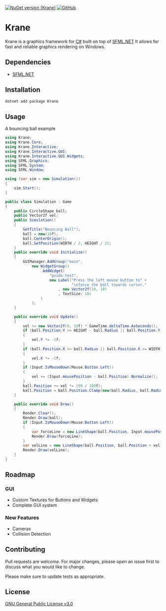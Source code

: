 [![NuGet version (Krane)](https://img.shields.io/nuget/v/Krane.svg)](https://www.nuget.org/packages/Krane)
[![GitHub](https://img.shields.io/github/license/Ker-Verse/Krane)](https://www.gnu.org/licenses/gpl-3.0.txt)

# Krane

Krane is a graphics framework for [C#](https://g.co/kgs/vxLHKK) built on top of [SFML.NET](https://github.com/SFML/SFML.Net)
It allows for fast and reliable graphics rendering on Windows.
## Dependencies
- [SFML.NET](https://github.com/SFML/SFML.Net)
## Installation

```powershell
dotnet add package Krane
```

## Usage

A bouncing ball example

```csharp
using Krane;
using Krane.Core;
using Krane.Interactive;
using Krane.Interactive.GUI;
using Krane.Interactive.GUI.Widgets;
using SFML.Graphics;
using SFML.System;
using SFML.Window;

using (var sim = new Simulation())
{
    sim.Start();
}

public class Simulation : Game
{
    public CircleShape ball;
    public Vector2f vel;
    public Simulation()
    {
        SetTitle("Bouncing Ball");
        ball = new(10f);
        ball.CenterOrigin();
        ball.SetPosition(WIDTH / 2, HEIGHT / 2);
    }
    public override void Initialize()
    {
        GUIManager.AddGroup("main",
            new WidgetGroup()
                .AddWidget(
                    "guide-text",
                    new Label("Press the left mouse button to" +
                              "\nforce the ball towards cursor."
                        , new Vector2f(10, 10)
                        , TextSize: 18)
                )
            );
    }

    public override void Update()
    {
        vel += new Vector2f(0, 10f) * GameTime.deltaTime.AsSeconds();
        if (ball.Position.Y >= HEIGHT - ball.Radius || ball.Position.Y <= ball.Radius)
        {
            vel.Y *= -1f;
        }
        if (ball.Position.X <= ball.Radius || ball.Position.X >= WIDTH - ball.Radius)
        {
            vel.X *= -1f;
        }
        if (Input.IsMouseDown(Mouse.Button.Left))
        {
            vel += (Input.mousePosition - ball.Position).Normalize();
        }
        ball.Position += vel *= (99 / 100f);
        ball.Position = ball.Position.Clamp(new(ball.Radius, ball.Radius), new(WIDTH - ball.Radius, HEIGHT - ball.Radius));
    }

    public override void Draw()
    {
        Render.Clear();
        Render.Draw(ball);
        if (Input.IsMouseDown(Mouse.Button.Left))
        {
            var forceLine = new LineShape(ball.Position, Input.mousePosition, Color.Green, Color.Red);
            Render.Draw(forceLine);
        }
        var velLine = new LineShape(ball.Position, ball.Position + vel * 5f, Color.Blue, Color.Green, 2);
        Render.Draw(velLine);
    }
}
```
## Roadmap
### GUI
- Custom Textures for Buttons and Widgets
- Complete GUI system
### New Features
- Cameras
- Collision Detection

## Contributing
Pull requests are welcome. For major changes, please open an issue first to discuss what you would like to change.

Please make sure to update tests as appropriate.

## License
[GNU General Public License v3.0](https://www.gnu.org/licenses/gpl-3.0.txt)
